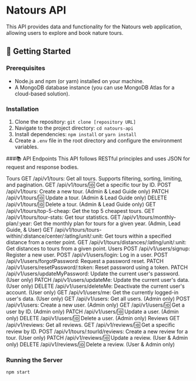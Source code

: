 # Natours API

This API provides data and functionality for the Natours web application, allowing users to explore and book nature tours.

## 🚀 Getting Started

### Prerequisites

*   Node.js and npm (or yarn) installed on your machine.
*   A MongoDB database instance (you can use MongoDB Atlas for a cloud-based solution).

### Installation

1.  Clone the repository: `git clone [repository URL]`
2.  Navigate to the project directory: `cd natours-api`
3.  Install dependencies: `npm install` or `yarn install`
4.  Create a `.env` file in the root directory and configure the environment variables.


###📚 API Endpoints
This API follows RESTful principles and uses JSON for request and response bodies.

Tours
GET /api/v1/tours: Get all tours. Supports filtering, sorting, limiting, and pagination.
GET /api/v1/tours/:id: Get a specific tour by ID.
POST /api/v1/tours: Create a new tour. (Admin & Lead Guide only)
PATCH /api/v1/tours/:id: Update a tour. (Admin & Lead Guide only)
DELETE /api/v1/tours/:id: Delete a tour. (Admin & Lead Guide only)
GET /api/v1/tours/top-5-cheap: Get the top 5 cheapest tours.
GET /api/v1/tours/tour-stats: Get tour statistics.
GET /api/v1/tours/monthly-plan/:year: Get the monthly plan for tours for a given year. (Admin, Lead Guide, & User)
GET /api/v1/tours/tours-within/:distance/center/:latlng/unit/:unit: Get tours within a specified distance from a center point.
GET /api/v1/tours/distances/:latlng/unit/:unit: Get distances to tours from a given point.
Users
POST /api/v1/users/signup: Register a new user.
POST /api/v1/users/login: Log in a user.
POST /api/v1/users/forgotPassword: Request a password reset.
PATCH /api/v1/users/resetPassword/:token: Reset password using a token.
PATCH /api/v1/users/updateMyPassword: Update the current user's password. (User only)
PATCH /api/v1/users/updateMe: Update the current user's data. (User only)
DELETE /api/v1/users/deleteMe: Deactivate the current user's account. (User only)
GET /api/v1/users/me: Get the currently logged-in user's data. (User only)
GET /api/v1/users: Get all users. (Admin only)
POST /api/v1/users: Create a new user. (Admin only)
GET /api/v1/users/:id: Get a user by ID. (Admin only)
PATCH /api/v1/users/:id: Update a user. (Admin only)
DELETE /api/v1/users/:id: Delete a user. (Admin only)
Reviews
GET /api/v1/reviews: Get all reviews.
GET /api/v1/reviews/:id: Get a specific review by ID.
POST /api/v1/tours/:tourId/reviews: Create a new review for a tour. (User only)
PATCH /api/v1/reviews/:id: Update a review. (User & Admin only)
DELETE /api/v1/reviews/:id: Delete a review. (User & Admin only)



### Running the Server

```bash
npm start

